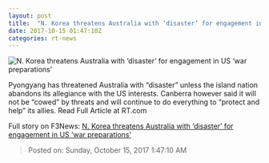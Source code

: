 ```yaml
---
layout: post
title:  "N. Korea threatens Australia with ‘disaster’ for engagement in US ‘war preparations’"
date: 2017-10-15 01:47:10Z
categories: rt-news
---
```


![N. Korea threatens Australia with ‘disaster’ for engagement in US ‘war preparations’](https://cdni.rt.com/files/2017.10/article/59e2a888fc7e93e8228b4567.jpg)

Pyongyang has threatened Australia with “disaster” unless the island nation abandons its allegiance with the US interests. Canberra however said it will not be “cowed” by threats and will continue to do everything to “protect and help” its allies. Read Full Article at RT.com


Full story on F3News: [N. Korea threatens Australia with ‘disaster’ for engagement in US ‘war preparations’](http://www.f3nws.com/n/KsDTmH)

> Posted on: Sunday, October 15, 2017 1:47:10 AM
